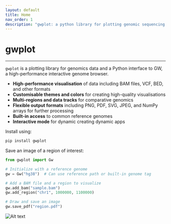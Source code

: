 ```yaml
---
layout: default
title: Home
nav_order: 1
description: "gwplot: a python library for plotting genomic sequencing data"
---
```


# gwplot
---

`gwplot` is a plotting library for genomics data and a Python interface to GW, a high-performance interactive genome browser.

- **High-performance visualisation** of data including BAM files, VCF, BED, and other formats
- **Customisable themes and colors** for creating high-quality visualisations
- **Multi-regions and data tracks** for comparative genomics
- **Flexible output formats** including PNG, PDF, SVG, JPEG, and NumPy arrays for further processing
- **Built-in access** to common reference genomes
- **Interactive mode** for dynamic creating dynamic apps

Install using:

```bash
pip install gwplot
```

Save an image of a region of interest:

```python
from gwplot import Gw

# Initialize with a reference genome
gw = Gw("hg38")  # Can use reference path or built-in genome tag

# Add a BAM file and a region to visualize
gw.add_bam("sample.bam")
gw.add_region("chr1", 1000000, 1100000)

# Draw and save an image
gw.save_pdf("region.pdf")
```

![Alt text](/assets/images/splash1.png "Gwplot")


